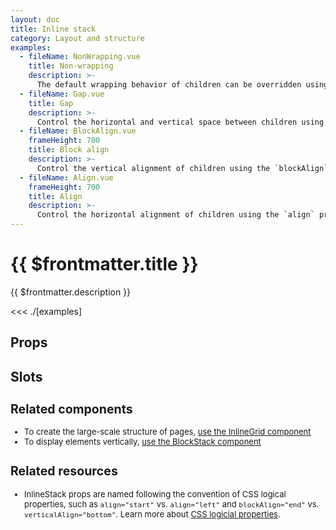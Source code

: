 ```yaml
---
layout: doc
title: Inline stack
category: Layout and structure
examples:
  - fileName: NonWrapping.vue
    title: Non-wrapping
    description: >-
      The default wrapping behavior of children can be overridden using the `wrap` prop.
  - fileName: Gap.vue
    title: Gap
    description: >-
      Control the horizontal and vertical space between children using the `gap` prop. The `gap` prop supports responsive spacing with the [Breakpoints tokens](https://polaris.shopify.com/tokens/breakpoints).
  - fileName: BlockAlign.vue
    frameHeight: 700
    title: Block align
    description: >-
      Control the vertical alignment of children using the `blockAlign` prop.
  - fileName: Align.vue
    frameHeight: 700
    title: Align
    description: >-
      Control the horizontal alignment of children using the `align` prop.
---
```


# {{ $frontmatter.title }}

<Lede>

{{ $frontmatter.description }}

</Lede>

<Examples>

<<< ./[examples]

</Examples>

## Props

<PropsTable />

## Slots

<SlotsTable />

<div style="font-size: 0.8125rem">

## Related components

- To create the large-scale structure of pages, [use the InlineGrid component](https://polaris.shopify.com/components/layout-and-structure/inline-grid)
- To display elements vertically, [use the BlockStack component](https://polaris.shopify.com/components/layout-and-structure/block-stack)

## Related resources

- InlineStack props are named following the convention of CSS logical properties, such as `align="start"` vs. `align="left"` and `blockAlign="end"` vs. `verticalAlign="bottom"`. Learn more about [CSS logicial properties](https://developer.mozilla.org/en-US/docs/Web/CSS/CSS_Logical_Properties).

</div>
